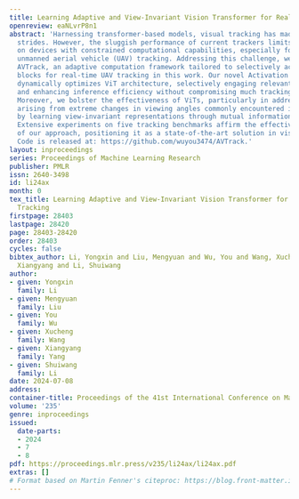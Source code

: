 ```yaml
---
title: Learning Adaptive and View-Invariant Vision Transformer for Real-Time UAV Tracking
openreview: eaNLvrP8n1
abstract: 'Harnessing transformer-based models, visual tracking has made substantial
  strides. However, the sluggish performance of current trackers limits their practicality
  on devices with constrained computational capabilities, especially for real-time
  unmanned aerial vehicle (UAV) tracking. Addressing this challenge, we introduce
  AVTrack, an adaptive computation framework tailored to selectively activate transformer
  blocks for real-time UAV tracking in this work. Our novel Activation Module (AM)
  dynamically optimizes ViT architecture, selectively engaging relevant components
  and enhancing inference efficiency without compromising much tracking performance.
  Moreover, we bolster the effectiveness of ViTs, particularly in addressing challenges
  arising from extreme changes in viewing angles commonly encountered in UAV tracking,
  by learning view-invariant representations through mutual information maximization.
  Extensive experiments on five tracking benchmarks affirm the effectiveness and versatility
  of our approach, positioning it as a state-of-the-art solution in visual tracking.
  Code is released at: https://github.com/wuyou3474/AVTrack.'
layout: inproceedings
series: Proceedings of Machine Learning Research
publisher: PMLR
issn: 2640-3498
id: li24ax
month: 0
tex_title: Learning Adaptive and View-Invariant Vision Transformer for Real-Time {UAV}
  Tracking
firstpage: 28403
lastpage: 28420
page: 28403-28420
order: 28403
cycles: false
bibtex_author: Li, Yongxin and Liu, Mengyuan and Wu, You and Wang, Xucheng and Yang,
  Xiangyang and Li, Shuiwang
author:
- given: Yongxin
  family: Li
- given: Mengyuan
  family: Liu
- given: You
  family: Wu
- given: Xucheng
  family: Wang
- given: Xiangyang
  family: Yang
- given: Shuiwang
  family: Li
date: 2024-07-08
address:
container-title: Proceedings of the 41st International Conference on Machine Learning
volume: '235'
genre: inproceedings
issued:
  date-parts:
  - 2024
  - 7
  - 8
pdf: https://proceedings.mlr.press/v235/li24ax/li24ax.pdf
extras: []
# Format based on Martin Fenner's citeproc: https://blog.front-matter.io/posts/citeproc-yaml-for-bibliographies/
---
```

